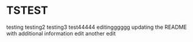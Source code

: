 # TSTEST
testing
testing2
testing3
test44444
editingggggg
updating the README with additional information
edit
another edit
